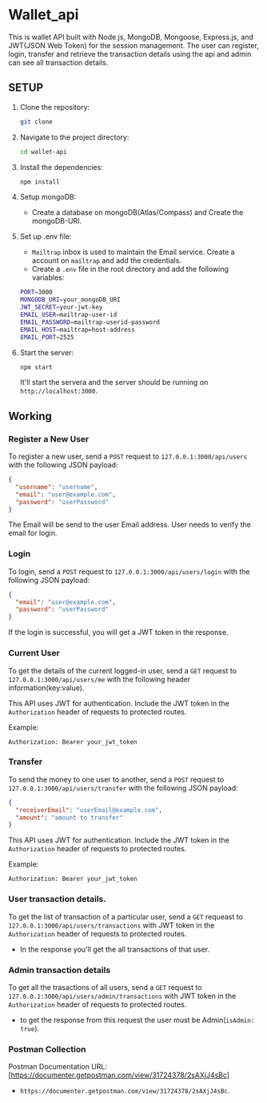 # Wallet_api

This is wallet API built with Node.js, MongoDB, Mongoose, Express.js, and JWT(JSON Web Token) for the session management.
The user can register, login, transfer and retrieve the transaction details using the api and admin can see all transaction details.

## SETUP

1. Clone the repository:

   ```bash
   git clone
   ```

2. Navigate to the project directory:

   ```bash
   cd wallet-api
   ```

3. Install the dependencies:

   ```bash
   npm install
   ```

4. Setup mongoDB:

   - Create a database on mongoDB(Atlas/Compass) and Create the mongoDB-URI.

5. Set up .env file:

   - `Mailtrap` inbox is used to maintain the Email service. Create a account on `mailtrap` and add the credentials.
   - Create a `.env` file in the root directory and add the following variables:

   ```bash
   PORT=3000
   MONGODB_URI=your_mongoDB_URI
   JWT_SECRET=your-jwt-key
   EMAIL_USER=mailtrap-user-id
   EMAIL_PASSWORD=mailtrap-userid-password
   EMAIL_HOST=mailtrap=host-address
   EMAIL_PORT=2525
   ```

6. Start the server:

   ```bash
   npm start
   ```

   It'll start the servera and the server should be running on `http://localhost:3000`.

## Working

### Register a New User

To register a new user, send a `POST` request to `127.0.0.1:3000/api/users` with the following JSON payload:

```json
{
  "username": "username",
  "email": "user@example.com",
  "password": "userPassword"
}
```

The Email will be send to the user Email address. User needs to verify the email for login.

### Login

To login, send a `POST` request to `127.0.0.1:3000/api/users/login` with the following JSON payload:

```json
{
  "email": "user@example.com",
  "password": "userPassword"
}
```

If the login is successful, you will get a JWT token in the response.

### Current User

To get the details of the current logged-in user, send a `GET` request to `127.0.0.1:3000/api/users/me` with the following header information(key:value).

This API uses JWT for authentication. Include the JWT token in the `Authorization` header of requests to protected routes.

Example:

```http
Authorization: Bearer your_jwt_token
```

### Transfer

To send the money to one user to another, send a `POST` request to `127.0.0.1:3000/api/users/transfer` with the following JSON payload:

```json
{
  "receiverEmail": "userEmail@example.com",
  "amount": "amount to transfer"
}
```

This API uses JWT for authentication. Include the JWT token in the `Authorization` header of requests to protected routes.

Example:

```http
Authorization: Bearer your_jwt_token
```

### User transaction details.

To get the list of transaction of a particular user, send a `GET` requeast to `127.0.0.1:3000/api/users/transactions` with JWT token in the `Authorization` header of requests to protected routes.

- In the response you'll get the all transactions of that user.

### Admin transaction details

To get all the trasactions of all users, send a `GET` request to `127.0.0.1:3000/api/users/admin/transactions` with JWT token in the `Authorization` header of requests to protected routes.

- to get the response from this request the user must be Admin(`isAdmin: true`).

### Postman Collection

Postman Documentation URL: [https://documenter.getpostman.com/view/31724378/2sAXjJ4sBc]

- `https://documenter.getpostman.com/view/31724378/2sAXjJ4sBc`.

